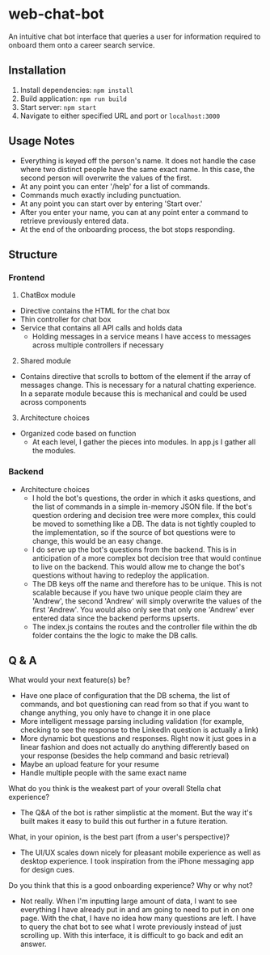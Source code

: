 # web-chat-bot

An intuitive chat bot interface that queries a user for information required to onboard them onto a career search service.

## Installation

1. Install dependencies: `npm install`
2. Build application: `npm run build`
3. Start server: `npm start`
4. Navigate to either specified URL and port or `localhost:3000`

## Usage Notes

* Everything is keyed off the person's name. It does not handle the case where two distinct people have the same exact name. In this case, the second person will overwrite the values of the first.
* At any point you can enter '/help' for a list of commands.
* Commands much exactly including punctuation.
* At any point you can start over by entering 'Start over.'
* After you enter your name, you can at any point enter a command to retrieve previously entered data.
* At the end of the onboarding process, the bot stops responding.

## Structure

### Frontend
1. ChatBox module
  * Directive contains the HTML for the chat box
  * Thin controller for chat box
  * Service that contains all API calls and holds data
    * Holding messages in a service means I have access to messages across multiple controllers if necessary
2. Shared module
  * Contains directive that scrolls to bottom of the element if the array of messages change. This is necessary for a natural chatting experience. In a separate module because this is mechanical and could be used across components
3. Architecture choices
  * Organized code based on function
    * At each level, I gather the pieces into modules. In app.js I gather all the modules.

### Backend
* Architecture choices
  * I hold the bot's questions, the order in which it asks questions, and the list of commands in a simple in-memory JSON file. If the bot's question ordering and decision tree were more complex, this could be moved to something like a DB. The data is not tightly coupled to the implementation, so if the source of bot questions were to change, this would be an easy change.
  * I do serve up the bot's questions from the backend. This is in anticipation of a more complex bot decision tree that would continue to live on the backend. This would allow me to change the bot's questions without having to redeploy the application.
  * The DB keys off the name and therefore has to be unique. This is not scalable because if you have two unique people claim they are 'Andrew', the second 'Andrew' will simply overwrite the values of the first 'Andrew'. You would also only see that only one 'Andrew' ever entered data since the backend performs upserts.
  * The index.js contains the routes and the controller file within the db folder contains the the logic to make the DB calls.

## Q & A
What would your next feature(s) be?
* Have one place of configuration that the DB schema, the list of commands, and bot questioning can read from so that if you want to change anything, you only have to change it in one place
* More intelligent message parsing including validation (for example, checking to see the response to the LinkedIn question is actually a link)
* More dynamic bot questions and responses. Right now it just goes in a linear fashion and does not actually do anything differently based on your response (besides the help command and basic retrieval)
* Maybe an upload feature for your resume
* Handle multiple people with the same exact name

What do you think is the weakest part of your overall Stella chat experience?
* The Q&A of the bot is rather simplistic at the moment. But the way it's built makes it easy to build this out further in a future iteration.

What, in your opinion, is the best part (from a user's perspective)?
* The UI/UX scales down nicely for pleasant mobile experience as well as desktop experience. I took inspiration from the iPhone messaging app for design cues.

Do you think that this is a good onboarding experience? Why or why not?
* Not really. When I'm inputting large amount of data, I want to see everything I have already put in and am going to need to put in on one page. With the chat, I have no idea how many questions are left. I have to query the chat bot to see what I wrote previously instead of just scrolling up. With this interface, it is difficult to go back and edit an answer.
